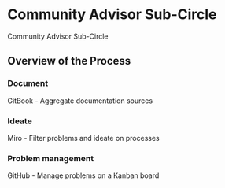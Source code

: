 # Community Advisor Sub-Circle

Community Advisor Sub-Circle



## Overview of the Process

### Document

GitBook - Aggregate documentation sources

### Ideate

Miro - Filter problems and ideate on processes

### Problem management

GitHub - Manage problems on a Kanban board
